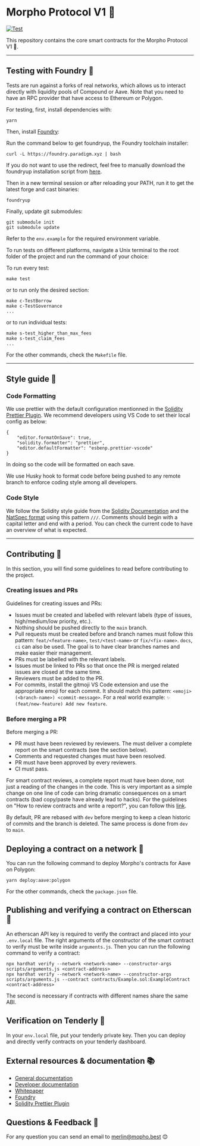 # Morpho Protocol V1 🦋

[![Test](https://github.com/morpho-labs/morpho-contracts/actions/workflows/ci-foundry.yml/badge.svg)](https://github.com/morpho-labs/morpho-contracts/actions/workflows/ci-foundry.yml)

This repository contains the core smart contracts for the Morpho Protocol V1 🦋.

---

## Testing with Foundry 🔨

Tests are run against a forks of real networks, which allows us to interact directly with liquidity pools of Compound or Aave. Note that you need to have an RPC provider that have access to Ethereum or Polygon.

For testing, first, install dependencies with:

```
yarn
```

Then, install [Foundry](https://github.com/gakonst/foundry):

Run the command below to get foundryup, the Foundry toolchain installer:

```
curl -L https://foundry.paradigm.xyz | bash
```

If you do not want to use the redirect, feel free to manually download the foundryup installation script from [here](https://github.com/gakonst/foundry).

Then in a new terminal session or after reloading your PATH, run it to get the latest forge and cast binaries:

```
foundryup
```

Finally, update git submodules:

```
git submodule init
git submodule update
```

Refer to the `env.example` for the required environment variable.

To run tests on different platforms, navigate a Unix terminal to the root folder of the project and run the command of your choice:

To run every test:

```
make test
```

or to run only the desired section:

```
make c-TestBorrow
make c-TestGovernance
...
```

or to run individual tests:

```
make s-test_higher_than_max_fees
make s-test_claim_fees
...
```

For the other commands, check the `Makefile` file.

---

## Style guide 💅

### Code Formatting

We use prettier with the default configuration mentionned in the [Solidity Prettier Plugin](https://github.com/prettier-solidity/prettier-plugin-solidity).
We recommend developers using VS Code to set their local config as below:

```
{
    "editor.formatOnSave": true,
    "solidity.formatter": "prettier",
    "editor.defaultFormatter": "esbenp.prettier-vscode"
}
```

In doing so the code will be formatted on each save.

We use Husky hook to format code before being pushed to any remote branch to enforce coding style among all developers.

### Code Style

We follow the Solidity style guide from the [Solidity Documentation](https://docs.soliditylang.org/en/latest/style-guide.html) and the [NatSpec format](https://docs.soliditylang.org/en/latest/natspec-format.html) using this pattern `///`.
Comments should begin with a capital letter and end with a period. You can check the current code to have an overview of what is expected.

---

## Contributing 💪

In this section, you will find some guidelines to read before contributing to the project.

### Creating issues and PRs

Guidelines for creating issues and PRs:

- Issues must be created and labelled with relevant labels (type of issues, high/medium/low priority, etc.).
- Nothing should be pushed directly to the `main` branch.
- Pull requests must be created before and branch names must follow this pattern: `feat/<feature-name>`, `test/<test-name>` or `fix/<fix-name>`. `docs`, `ci` can also be used. The goal is to have clear branches names and make easier their management.
- PRs must be labelled with the relevant labels.
- Issues must be linked to PRs so that once the PR is merged related issues are closed at the same time.
- Reviewers must be added to the PR.
- For commits, install the gitmoji VS Code extension and use the appropriate emoji for each commit. It should match this pattern: `<emoji> (<branch-name>) <commit-message>`. For a real world example: `✨ (feat/new-feature) Add new feature`.

### Before merging a PR

Before merging a PR:

- PR must have been reviewed by reviewers. The must deliver a complete report on the smart contracts (see the section below).
- Comments and requested changes must have been resolved.
- PR must have been approved by every reviewers.
- CI must pass.

For smart contract reviews, a complete report must have been done, not just a reading of the changes in the code. This is very important as a simple change on one line of code can bring dramatic consequences on a smart contracts (bad copy/paste have already lead to hacks).
For the guidelines on "How to review contracts and write a report?", you can follow this [link](https://morpho-labs.notion.site/How-to-do-a-Smart-Contract-Review-81d1dc692259463993cc7d81544767d1).

By default, PR are rebased with `dev` before merging to keep a clean historic of commits and the branch is deleted. The same process is done from `dev` to `main`.

## Deploying a contract on a network 🚀

You can run the following command to deploy Morpho's contracts for Aave on Polygon:

```
yarn deploy:aave:polygon
```

For the other commands, check the `package.json` file.

## Publishing and verifying a contract on Etherscan 📡

An etherscan API key is required to verify the contract and placed into your `.env.local` file.
The right arguments of the constructor of the smart contract to verify must be write inside `arguments.js`. Then you can run the following command to verify a contract:

```
npx hardhat verify --network <network-name> --constructor-args scripts/arguments.js <contract-address>
npx hardhat verify --network <network-name> --constructor-args scripts/arguments.js --contract contracts/Example.sol:ExampleContract <contract-address>
```

The second is necessary if contracts with different names share the same ABI.

## Verification on Tenderly 📡

In your `env.local` file, put your tenderly private key. Then you can deploy and directly verify contracts on your tenderly dashboard.

## External resources & documentation 📚

- [General documentation](https://morpho-labs.gitbook.io/morpho-documentation/)
- [Developer documentation](https://morpho-labs.gitbook.io/technical-documentation/)
- [Whitepaper](https://whitepaper.morpho.best)
- [Foundry](https://github.com/gakonst/foundry)
- [Solidity Prettier Plugin](https://github.com/prettier-solidity/prettier-plugin-solidity)

## Questions & Feedback 💬

For any question you can send an email to [merlin@mopho.best](mailto:merlin@morpho.best) 😊
